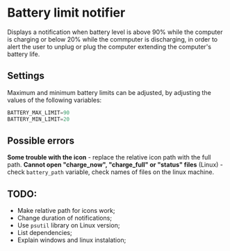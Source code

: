 # Battery limit notifier

Displays a notification when battery level is above 90% while the computer is charging or below 20% while the commputer is discharging, in order to alert the user to unplug or plug the computer extending the computer's battery life.

## Settings

Maximum and minimum battery limits can be adjusted, by adjusting the values of the following variables:
```python
BATTERY_MAX_LIMIT=90
BATTERY_MIN_LIMIT=20
```
## Possible errors

**Some trouble with the icon** - replace the relative icon path with the full path.
**Cannot open "charge_now", "charge_full" or "status" files** (Linux) - check `battery_path` variable, check names of files on the linux machine.

## TODO:
- Make relative path for icons work;
- Change duration of notifications;
- Use `psutil` library on Linux version;
- List dependencies;
- Explain windows and linux instalation;
